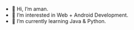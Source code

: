 - 👋 Hi, I’m aman.
- 👀 I’m interested in Web + Android Development.
- 🌱 I’m currently learning Java & Python.


<!---
amanchandra-in/amanchandra-in is a ✨ special ✨ repository because its `README.md` (this file) appears on your GitHub profile.
You can click the Preview link to take a look at your changes.
--->
